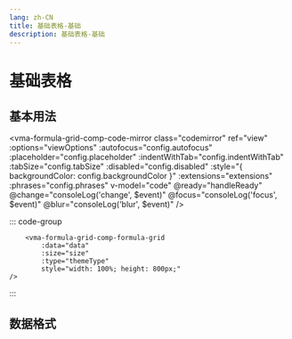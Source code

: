 ```yaml
---
lang: zh-CN
title: 基础表格-基础
description: 基础表格-基础
---
```


# 基础表格

## 基本用法

<p>

<vma-formula-grid-comp-code-mirror
    class="codemirror"
    ref="view"
    :options="viewOptions"
    :autofocus="config.autofocus"
    :placeholder="config.placeholder"
    :indentWithTab="config.indentWithTab"
    :tabSize="config.tabSize"
    :disabled="config.disabled"
    :style="{ backgroundColor: config.backgroundColor }"
    :extensions="extensions"
    :phrases="config.phrases"
    v-model="code"
    @ready="handleReady"
    @change="consoleLog('change', $event)"
    @focus="consoleLog('focus', $event)"
    @blur="consoleLog('blur', $event)"
    />
</p>

::: code-group
```vue
    <vma-formula-grid-comp-formula-grid 
        :data="data" 
        :size="size" 
        :type="themeType"
        style="width: 100%; height: 800px;"
/>
```
:::

## 数据格式


<script setup lang="ts">
  import { reactive, shallowRef, computed, onMounted } from 'vue';
  import {spreadsheet, setAutocompletionIdiom, indentAndCompletionWithTab, tabObservable} from "../../src/index.common";
  import { basicSetup } from 'codemirror';
  import { EditorView, keymap } from '@codemirror/view';
  import { syntaxHighlighting, HighlightStyle } from '@codemirror/language';
  import { tags } from '@lezer/highlight';
  import { Compartment } from '@codemirror/state';

  const consoleLog = console.log;
  const code = shallowRef(`= A1 * 6`);
  const view = shallowRef();
  const viewOptions = reactive({
    lineNumbers: false,
    foldGutter: true,
  });
  const config = reactive({
    disabled: false,
    indentWithTab: true,
    tabSize: 4,
    autofocus: true,
    placeholder: 'input...',
    backgroundColor: 'white',
    language: '',
    phrases: {}
  });

  const myHighlightStyle = HighlightStyle.define([
    { tag: tags.name, color: 'green' },
    { tag: tags.bool, color: '#A020F0' },
    { tag: tags.color, color: '#0000FF' },
    { tag: tags.invalid, color: '#FA6F66' }
  ]);

  const languageCompartment = new Compartment(),
    autocompleteCompartment = new Compartment();

  const basicExtensions = [
    basicSetup,
    keymap.of([indentAndCompletionWithTab]),
    syntaxHighlighting(myHighlightStyle),
    tabObservable(),
    EditorView.lineWrapping,
  ];

  const handleReady = (payload) => {
    console.log('handleReady payload:', payload);
    setAutocompletionIdiom(payload.view, autocompleteCompartment);
  };

  const extensions = computed(() => {
    const result = [
      ...basicExtensions,
      languageCompartment.of(spreadsheet()),
      autocompleteCompartment.of([]),
    ];
    return result
  });

  

  onMounted(() => {
    console.log('mounted view:', view.value);
  });

  
</script>
